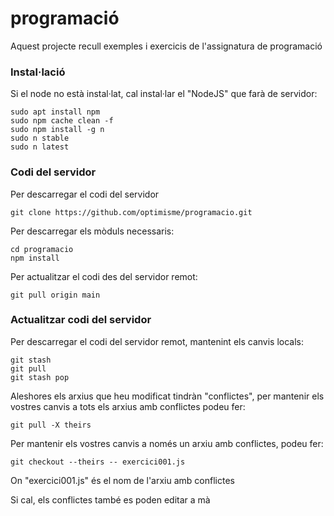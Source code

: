# programació #

Aquest projecte recull exemples i exercicis de l'assignatura de programació

### Instal·lació ###

Si el node no està instal·lat, cal instal·lar el "NodeJS" que farà de servidor:
```
sudo apt install npm
sudo npm cache clean -f
sudo npm install -g n
sudo n stable
sudo n latest
```

### Codi del servidor ###

Per descarregar el codi del servidor
```
git clone https://github.com/optimisme/programacio.git
```

Per descarregar els mòduls necessaris:
```
cd programacio
npm install
```
Per actualitzar el codi des del servidor remot:
```
git pull origin main
```

### Actualitzar codi del servidor ###

Per descarregar el codi del servidor remot, mantenint els canvis locals:
```
git stash
git pull
git stash pop
```
Aleshores els arxius que heu modificat tindràn "conflictes", per mantenir els vostres canvis a tots els arxius amb conflictes podeu fer:
```
git pull -X theirs
```
Per mantenir els vostres canvis a només un arxiu amb conflictes, podeu fer:
```
git checkout --theirs -- exercici001.js
```
On "exercici001.js" és el nom de l'arxiu amb conflictes

Si cal, els conflictes també es poden editar a mà